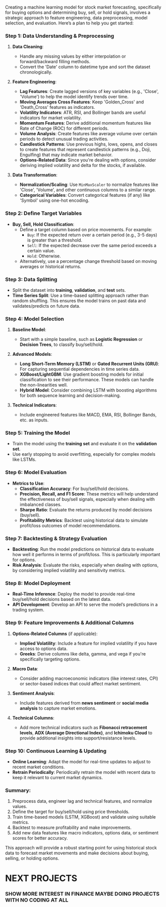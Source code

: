 Creating a machine learning model for stock market forecasting, specifically for buying options and determining buy, sell, or hold signals, involves a strategic approach to feature engineering, data preprocessing, model selection, and evaluation. Here’s a plan to help you get started:

### Step 1: Data Understanding & Preprocessing
1. **Data Cleaning**:
   - Handle any missing values by either interpolation or forward/backward filling methods.
   - Convert the 'Date' column to datetime type and sort the dataset chronologically.

2. **Feature Engineering**:
   - **Lag Features**: Create lagged versions of key variables (e.g., 'Close', 'Volume') to help the model identify trends over time.
   - **Moving Averages Cross Features**: Keep 'Golden_Cross' and 'Death_Cross' features as indicators.
   - **Volatility Indicators**: ATR, RSI, and Bollinger bands are useful indicators for market volatility.
   - **Momentum Features**: Derive additional momentum features like Rate of Change (ROC) for different periods.
   - **Volume Analysis**: Create features like average volume over certain periods to detect unusual trading activities.
   - **Candlestick Patterns**: Use previous highs, lows, opens, and closes to create features that represent candlestick patterns (e.g., Doji, Engulfing) that may indicate market behavior.
   - **Options-Related Data**: Since you're dealing with options, consider deriving implied volatility and delta for the stocks, if available.

3. **Data Transformation**:
   - **Normalization/Scaling**: Use `MinMaxScaler` to normalize features like 'Close', 'Volume', and other continuous columns to a similar range.
   - **Categorical Variables**: Convert categorical features (if any) like 'Symbol' using one-hot encoding.

### Step 2: Define Target Variables
- **Buy, Sell, Hold Classification**:
  - Define a target column based on price movements. For example:
    - `Buy`: If the expected return over a certain period (e.g., 3-5 days) is greater than a threshold.
    - `Sell`: If the expected decrease over the same period exceeds a certain value.
    - `Hold`: Otherwise.
  - Alternatively, use a percentage change threshold based on moving averages or historical returns.

### Step 3: Data Splitting
- Split the dataset into **training**, **validation**, and **test** sets.
- **Time Series Split**: Use a time-based splitting approach rather than random shuffling. This ensures the model trains on past data and validates/predicts on future data.

### Step 4: Model Selection
1. **Baseline Model**:
   - Start with a simple baseline, such as **Logistic Regression** or **Decision Trees**, to classify buy/sell/hold.

2. **Advanced Models**:
   - **Long Short-Term Memory (LSTM)** or **Gated Recurrent Units (GRU)**: For capturing sequential dependencies in time series data.
   - **XGBoost/LightGBM**: Use gradient boosting models for initial classification to see their performance. These models can handle the non-linearities well.
   - **Hybrid Model**: Consider combining LSTM with boosting algorithms for both sequence learning and decision-making.

3. **Technical Indicators**:
   - Include engineered features like MACD, EMA, RSI, Bollinger Bands, etc. as inputs.

### Step 5: Training the Model
- Train the model using the **training set** and evaluate it on the **validation set**.
- Use early stopping to avoid overfitting, especially for complex models like LSTMs.

### Step 6: Model Evaluation
- **Metrics to Use**:
  - **Classification Accuracy**: For buy/sell/hold decisions.
  - **Precision, Recall, and F1 Score**: These metrics will help understand the effectiveness of buy/sell signals, especially when dealing with imbalanced classes.
  - **Sharpe Ratio**: Evaluate the returns produced by model decisions (buy/sell).
  - **Profitability Metrics**: Backtest using historical data to simulate profit/loss outcomes of model recommendations.
  
### Step 7: Backtesting & Strategy Evaluation
- **Backtesting**: Run the model predictions on historical data to evaluate how well it performs in terms of profit/loss. This is particularly important for options.
- **Risk Analysis**: Evaluate the risks, especially when dealing with options, by considering implied volatility and sensitivity metrics.

### Step 8: Model Deployment
- **Real-Time Inference**: Deploy the model to provide real-time buy/sell/hold decisions based on the latest data.
- **API Development**: Develop an API to serve the model’s predictions in a trading system.

### Step 9: Feature Improvements & Additional Columns
1. **Options-Related Columns** (if applicable):
   - **Implied Volatility**: Include a feature for implied volatility if you have access to options data.
   - **Greeks**: Derive columns like delta, gamma, and vega if you're specifically targeting options.

2. **Macro Data**:
   - Consider adding macroeconomic indicators (like interest rates, CPI) or sector-based indices that could affect market sentiment.

3. **Sentiment Analysis**:
   - Include features derived from **news sentiment** or **social media analysis** to capture market emotions.

4. **Technical Columns**:
   - Add more technical indicators such as **Fibonacci retracement levels**, **ADX (Average Directional Index)**, and **Ichimoku Cloud** to provide additional insights into support/resistance levels.

### Step 10: Continuous Learning & Updating
- **Online Learning**: Adapt the model for real-time updates to adjust to recent market conditions.
- **Retrain Periodically**: Periodically retrain the model with recent data to keep it relevant to current market dynamics.

### Summary:
1. Preprocess data, engineer lag and technical features, and normalize values.
2. Define the target for buy/sell/hold using price thresholds.
3. Train time-based models (LSTM, XGBoost) and validate using suitable metrics.
4. Backtest to measure profitability and make improvements.
5. Add new data features like macro indicators, options data, or sentiment scores for better accuracy. 

This approach will provide a robust starting point for using historical stock data to forecast market movements and make decisions about buying, selling, or holding options.

# NEXT PROJECTS
### SHOW MORE INTEREST IN FINANCE MAYBE DOING PROJECTS WITH NO CODING AT ALL 
### 